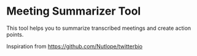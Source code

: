 # Meeting Summarizer Tool

This tool helps you to summarize transcribed meetings and create action points. 


Inspiration from https://github.com/Nutlope/twitterbio